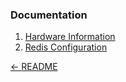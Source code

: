 ### Documentation

1. [Hardware Information](./hardware.md)
1. [Redis Configuration](./redis-help.md)

[← README](../README.md)
